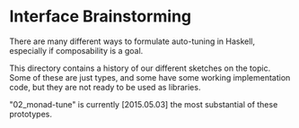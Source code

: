 
Interface Brainstorming
=======================

There are many different ways to formulate auto-tuning in Haskell,
especially if composability is a goal.

This directory contains a history of our different sketches on the
topic.  Some of these are just types, and some have some working
implementation code, but they are not ready to be used as libraries.

"02_monad-tune" is currently [2015.05.03] the most substantial of
these prototypes.
